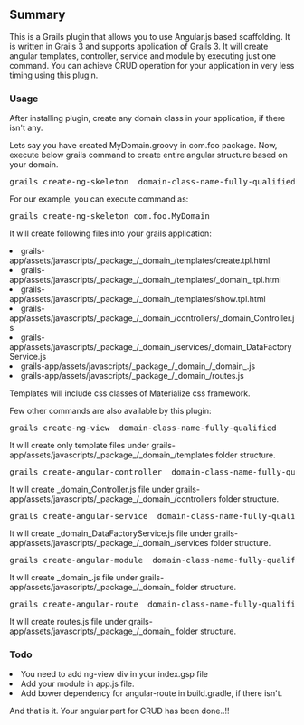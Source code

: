 <h2>Summary</h2>
This is a Grails plugin that allows you to use Angular.js based scaffolding. It is written in Grails 3 and supports application of Grails 3. It will create angular templates, controller, service and module by executing just one command. You can achieve CRUD operation for your application in very less timing using this plugin.

<h3>Usage</h3>

After installing plugin, create any domain class in your application, if there isn't any. 

Lets say you have created MyDomain.groovy in com.foo package. Now, execute below grails command to create entire angular structure based on your domain.
<pre>grails create-ng-skeleton _domain-class-name-fully-qualified_ </pre>

For our example, you can execute command as:
<pre>grails create-ng-skeleton com.foo.MyDomain</pre>

It will create following files into your grails application:
<li>grails-app/assets/javascripts/_package_/_domain_/templates/create.tpl.html</li>
<li>grails-app/assets/javascripts/_package_/_domain_/templates/_domain_.tpl.html</li>
<li>grails-app/assets/javascripts/_package_/_domain_/templates/show.tpl.html</li>
<li>grails-app/assets/javascripts/_package_/_domain_/controllers/_domain_Controller.js</li>
<li>grails-app/assets/javascripts/_package_/_domain_/services/_domain_DataFactoryService.js</li>
<li>grails-app/assets/javascripts/_package_/_domain_/_domain_.js</li>
<li>grails-app/assets/javascripts/_package_/_domain_/routes.js</li>

Templates will include css classes of Materialize css framework.

Few other commands are also available by this plugin:
<pre>grails create-ng-view _domain-class-name-fully-qualified_ </pre>
<p>It will create only template files under grails-app/assets/javascripts/_package_/_domain_/templates folder structure.</p>
<pre>grails create-angular-controller _domain-class-name-fully-qualified_ </pre>
<p>It will create _domain_Controller.js file under grails-app/assets/javascripts/_package_/_domain_/controllers folder structure.</p>
<pre>grails create-angular-service _domain-class-name-fully-qualified_ </pre>
<p>It will create _domain_DataFactoryService.js file under grails-app/assets/javascripts/_package_/_domain_/services folder structure.</p>
<pre>grails create-angular-module _domain-class-name-fully-qualified_ </pre>
<p>It will create _domain_.js file under grails-app/assets/javascripts/_package_/_domain_ folder structure.</p>
<pre>grails create-angular-route _domain-class-name-fully-qualified_ </pre>
<p>It will create routes.js file under grails-app/assets/javascripts/_package_/_domain_ folder structure.</p>

<h3>Todo</h3>
<li>You need to add ng-view div in your index.gsp file</li>
<li>Add your module in app.js file.</li>
<li>Add bower dependency for angular-route in build.gradle, if there isn't.</li>

And that is it. Your angular part for CRUD has been done..!!
